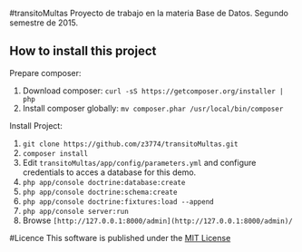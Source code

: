 #transitoMultas
Proyecto de trabajo en la materia Base de Datos. Segundo semestre de 2015.

How to install this project
---------------------------
Prepare composer:
  1. Download composer: `curl -sS https://getcomposer.org/installer | php`
  2. Install composer globally: `mv composer.phar /usr/local/bin/composer`

Install Project:
  1. `git clone https://github.com/z3774/transitoMultas.git`
  2. `composer install`
  3. Edit `transitoMultas/app/config/parameters.yml` and configure
     credentials to acces a database for this demo.
  4. `php app/console doctrine:database:create`
  5. `php app/console doctrine:schema:create`
  6. `php app/console doctrine:fixtures:load --append`
  7. `php app/console server:run`
  8. Browse `[http://127.0.0.1:8000/admin](http://127.0.0.1:8000/admin)/`

#Licence
This software is published under the [MIT License](LICENSE)
